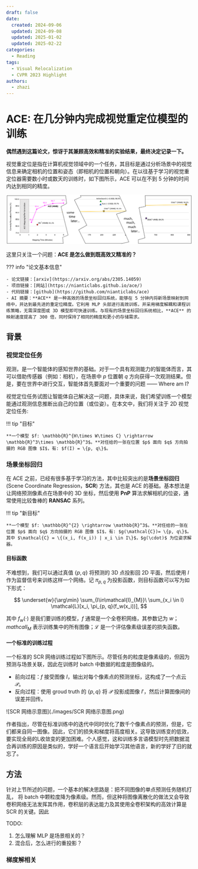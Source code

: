 ```yaml
---
draft: false
date:
  created: 2024-09-06
  updated: 2024-09-08
  updated: 2025-01-02
  updated: 2025-02-22
categories:
  - Reading
tags:
  - Visual Relocalization
  - CVPR 2023 Highlight
authors:
  - zhazi
---
```


# ACE: 在几分钟内完成视觉重定位模型的训练

**偶然遇到这篇论文，惊讶于其兼顾高效和精准的实验结果，最终决定记录一下。**

视觉重定位是指在计算机视觉领域中的一个任务，其目标是通过分析场景中的视觉信息来确定相机的位置和姿态（即相机的位置和朝向）。在以往基于学习的视觉重定位器需要数小时或数天的训练时，如下图所示，ACE 可以在不到 5 分钟的时间内达到相同的精度。

![ACE 与其他方法的性能比较](./images/ACE与其他方法的性能比较.png)

这里只关注一个问题：**ACE 是怎么做到既高效又精准的？**

??? info "论文基本信息"

    - 论文链接：[arxiv](https://arxiv.org/abs/2305.14059)
    - 项目链接：[网站](https://nianticlabs.github.io/ace/)
    - 代码链接：[github](https://github.com/nianticlabs/ace)
    - AI 摘要：**ACE** 是一种高效的场景坐标回归系统，能够在 5 分钟内将新场景映射到网络中，并达到最先进的重定位精度。它利用 MLP 头部进行高效训练，并采用梯度解耦和课程训练策略，无需深度图或 3D 模型即可快速训练。与现有的场景坐标回归系统相比，**ACE** 的映射速度提高了 300 倍，同时保持了相同的精度和更小的存储需求。

## 背景

### 视觉定位任务

观测，是一个智能体的感知世界的基础。对于一个具有观测能力的智能体而言，其可以借助传感器（例如：相机），在场景中 $p$ 位置朝 $q$ 方向获得一次观测结果。但是，要在世界中进行交互，智能体首先要面对一个重要的问题 —— Where am I?

视觉定位任务试图让智能体自己解决这一问题，具体来说，我们希望训练一个模型能通过观测信息推断出自己的位置（或位姿）。在本文中，我们将关注于 2D 视觉定位任务:

!!! tip "目标"

    **一个模型 $f: \mathbb{R}^{H\times W\times C} \rightarrow \mathbb{R}^3\times \mathbb{R}^3$。**对任给的一张在位置 $p$ 面向 $q$ 方向拍摄的 RGB 图像 $I$，有: $f(I) = \{p, q\}$。

### 场景坐标回归

在 ACE 之前，已经有很多基于学习的方法，其中比较突出的是**场景坐标回归**(Scene Coordinate Regression，**SCR**) 方法，其也是 ACE 的基础。基本想法是让网络预测像素点在场景中的 3D 坐标，然后使用 **PnP** 算法求解相机的位姿，通常使用比较鲁棒的 **RANSAC** 系列。

!!! tip "新目标"

    **一个模型 $f: \mathbb{R}^{2} \rightarrow \mathbb{R}^3$。**对任给的一张在位置 $p$ 面向 $q$ 方向拍摄的 RGB 图像 $I$，有: $g(\mathcal{C})= \{p, q\}$。其中 $\mathcal{C} = \{(x_i, f(x_i)) | x_i \in I\}$，$g(\cdot)$ 为位姿求解器。

#### 目标函数

不难想到，我们可以通过真值 $\{p, q\}$ 将预测的 3D 点投影回 2D 平面，然后使用 $I$ 作为监督信号来训练这样一个网络。记 ${\pi_{p,q}}$ 为投影函数，则目标函数可以写为如下形式：

$$
    \underset{w}{\arg\min} \sum_{I\in\mathcal{I}_{M}}\ \sum_{x_i \in I} \mathcal{L}[x_i, \pi_{p, q}(f_w(x_i))],
$$

其中 $f_w(\cdot)$ 是我们要训练的模型，$f$ 通常是一个全卷积网络，其参数记为 $w$；$mathcal{I}_M$ 表示训练集中的所有图像；$\mathcal{L}$ 是一个评估像素级误差的损失函数。

#### 一个标准的训练过程

一个标准的 SCR 网络训练过程如下图所示。尽管任务的粒度是像素级的，但因为预测与场景关联，因此在训练时 batch 中数据的粒度是图像级的。

- 前向过程：$f$ 接受图像 $I$，输出对每个像素点的预测坐标，这构成了一个点云 $\mathcal{P}$。
- 反向过程：使用 groud truth 的 $\{p, q\}$ 将 $\mathcal{P}$ 投影成图像 $I'$，然后计算图像间的误差并回传。

![SCR 网络示意图](./images/SCR 网络示意图.png)

作者指出，尽管在标准训练中的迭代中同时优化了数千个像素点的预测，但是，它们都来自同一图像。因此，它们的损失和梯度将高度相关。这导致训练变的低效，要实现全局的L收敛变的更加困难。个人感觉，这和训练多言语模型时先把数据混合再训练的原因是类似的，学好一个语言后开始学习其他语言，新的学好了旧的就忘了。

## 方法

针对上节所述的问题，一个基本的解决思路是：把不同图像的单点预测任务随机打乱， 将 batch 中颗粒度降为像素级。然而，但这种将图像离散化的做法又会导致卷积网络无法发挥其作用，卷积层的表达能力及其使用全卷积架构的高效计算是 SCR 的关键。因此

TODO:

1. 怎么理解 MLP 是场景相关的？
2. 混合后，怎么进行的重投影？

### 梯度解相关
